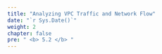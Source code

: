 ```yaml
---
title: "Analyzing VPC Traffic and Network Flow"
date: "`r Sys.Date()`"
weight: 2
chapter: false
pre: " <b> 5.2 </b> "
---
```

